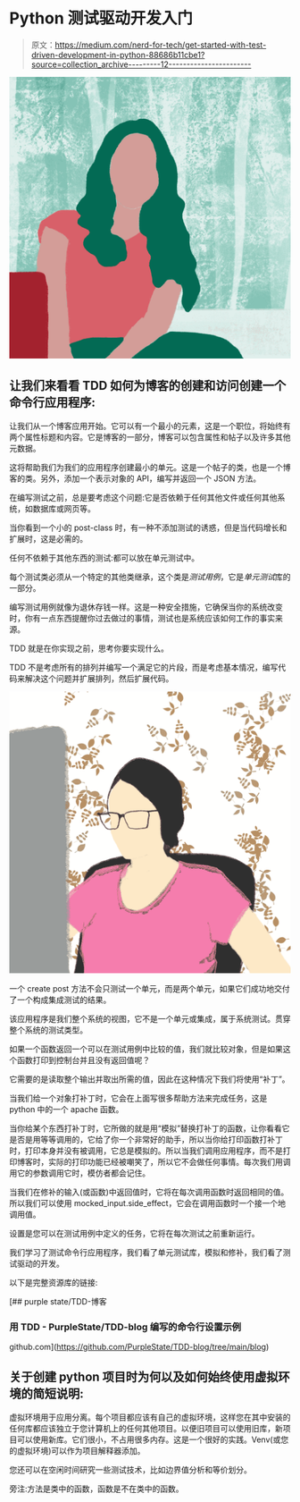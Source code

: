 # Python 测试驱动开发入门

> 原文：<https://medium.com/nerd-for-tech/get-started-with-test-driven-development-in-python-88686b11cbe1?source=collection_archive---------12----------------------->

![](img/ea3949dd16a97dc3e209415633c0a686.png)

## 让我们来看看 TDD 如何为博客的创建和访问创建一个命令行应用程序:

让我们从一个博客应用开始。它可以有一个最小的元素，这是一个职位，将始终有两个属性标题和内容。它是博客的一部分，博客可以包含属性和帖子以及许多其他元数据。

这将帮助我们为我们的应用程序创建最小的单元。这是一个帖子的类，也是一个博客的类。另外，添加一个表示对象的 API，编写并返回一个 JSON 方法。

在编写测试之前，总是要考虑这个问题:它是否依赖于任何其他文件或任何其他系统，如数据库或网页等。

当你看到一个小的 post-class 时，有一种不添加测试的诱惑，但是当代码增长和扩展时，这是必需的。

任何不依赖于其他东西的测试:都可以放在单元测试中。

每个测试类必须从一个特定的其他类继承，这个类是*测试用例*，它是*单元测试*库的一部分。

编写测试用例就像为退休存钱一样。这是一种安全措施，它确保当你的系统改变时，你有一点东西提醒你过去做过的事情，测试也是系统应该如何工作的事实来源。

TDD 就是在你实现之前，思考你要实现什么。

TDD 不是考虑所有的排列并编写一个满足它的片段，而是考虑基本情况，编写代码来解决这个问题并扩展排列，然后扩展代码。

![](img/572c9ae24f12fb7f75e929ca5497e487.png)

一个 create post 方法不会只测试一个单元，而是两个单元，如果它们成功地交付了一个构成集成测试的结果。

该应用程序是我们整个系统的视图，它不是一个单元或集成，属于系统测试。贯穿整个系统的测试类型。

如果一个函数返回一个可以在测试用例中比较的值，我们就比较对象，但是如果这个函数打印到控制台并且没有返回值呢？

它需要的是读取整个输出并取出所需的值，因此在这种情况下我们将使用“补丁”。

当我们给一个对象打补丁时，它会在上面写很多帮助方法来完成任务，这是 python 中的一个 apache 函数。

当你给某个东西打补丁时，它所做的就是用“模拟”替换打补丁的函数，让你看看它是否是用等等调用的，它给了你一个非常好的助手，所以当你给打印函数打补丁时，打印本身并没有被调用，它总是模拟的。所以当我们调用应用程序，而不是打印博客时，实际的打印功能已经被嘲笑了，所以它不会做任何事情。每次我们用调用它的参数调用它时，模仿者都会记住。

当我们在修补的输入(或函数)中返回值时，它将在每次调用函数时返回相同的值。所以我们可以使用 mocked_input.side_effect，它会在调用函数时一个接一个地调用值。

设置是您可以在测试用例中定义的任务，它将在每次测试之前重新运行。

我们学习了测试命令行应用程序，我们看了单元测试库，模拟和修补，我们看了测试驱动的开发。

以下是完整资源库的链接:

[](https://github.com/PurpleState/TDD-blog/tree/main/blog) [## purple state/TDD-博客

### 用 TDD - PurpleState/TDD-blog 编写的命令行设置示例

github.com](https://github.com/PurpleState/TDD-blog/tree/main/blog) 

## 关于创建 python 项目时为何以及如何始终使用虚拟环境的简短说明:

虚拟环境用于应用分离。每个项目都应该有自己的虚拟环境，这样您在其中安装的任何库都应该独立于您计算机上的任何其他项目。以便旧项目可以使用旧库，新项目可以使用新库。它们很小，不占用很多内存。这是一个很好的实践。Venv(或您的虚拟环境)可以作为项目解释器添加。

您还可以在空闲时间研究一些测试技术，比如边界值分析和等价划分。

旁注:方法是类中的函数，函数是不在类中的函数。